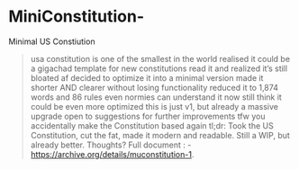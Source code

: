 # MiniConstitution-
Minimal US Constiution 
>  usa constitution is one of the smallest in the world
> realised it could be a gigachad template for new constitutions
> read it and realized it’s still bloated af
> decided to optimize it into a minimal version
> made it shorter AND clearer without losing functionality
> reduced it to 1,874 words and 86 rules
> even normies can understand it now
> still think it could be even more optimized
> this is just v1, but already a massive upgrade
> open to suggestions for further improvements
> tfw you accidentally make the Constitution based again
tl;dr: Took the US Constitution, cut the fat, made it modern and readable. Still a WIP, but already better. Thoughts?
Full document : -https://archive.org/details/muconstitution-1.
